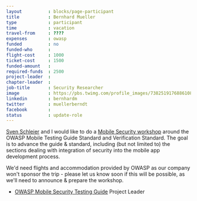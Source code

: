 ```yaml
---
layout          : blocks/page-participant
title           : Bernhard Mueller
type            : participant
time            : vacation
travel-from     : ????
expenses        : owasp
funded          : no
funded-who      :
flight-cost     : 1000
ticket-cost     : 1500
funded-amount   :
required-funds  : 2500
project-leader  :
chapter-leader  :
job-title       : Security Researcher
image           : https://pbs.twimg.com/profile_images/738251917688610816/1_MzP-c2_400x400.jpg
linkedin        : bernhardm
twitter         : muellerberndt
facebook        :
status          : update-role
---
```


[Sven Schleier](../Sven-Schleier.html) and I would like to do a [Mobile Security workshop](../../Working-Sessions/Mobile-Security/) around the OWASP Mobile Testing Guide Standard and Verification Standard. 
The goal is to advance the guide & standard, including (but not limited to) the sections dealing with integration of security into the mobile app development process.  

We'd need flights and accommodation provided by OWASP as our company won't sponsor the trip - please let us know soon if this will be possible, as we'll need to announce & prepare the workshop.

* [OWASP Mobile Security Testing Guide](https://www.owasp.org/index.php/OWASP_Mobile_Security_Testing_Guide) Project Leader


